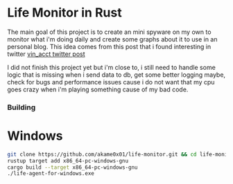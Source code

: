 # Life Monitor in Rust

The main goal of this project is to create an mini spyware on my own to monitor what i'm doing daily and create some graphs about it to use in an personal blog. This idea comes from this post that i found interesting in twitter [vin_acct twitter post](https://x.com/vin_acct/status/1807973375014506597)

I did not finish this project yet but i'm close to, i still need to handle some logic that is missing when i send data to db, get some better logging maybe, check for bugs and performance issues cause i do not want that my cpu goes crazy when i'm playing something cause of my bad code.

### Building

# Windows

```bash
git clone https://github.com/akame0x01/life-monitor.git && cd life-monitor
rustup target add x86_64-pc-windows-gnu
cargo build --target x86_64-pc-windows-gnu
./life-agent-for-windows.exe
```
